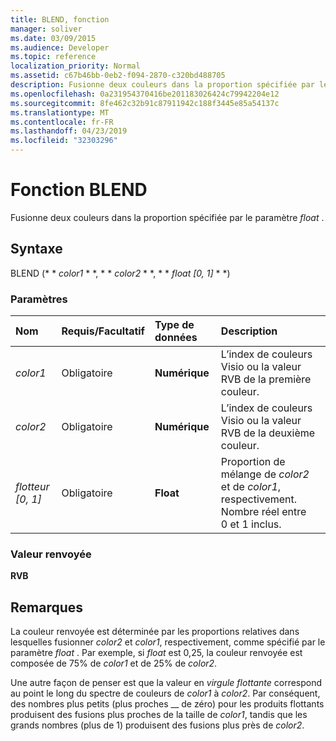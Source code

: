 ```yaml
---
title: BLEND, fonction
manager: soliver
ms.date: 03/09/2015
ms.audience: Developer
ms.topic: reference
localization_priority: Normal
ms.assetid: c67b46bb-0eb2-f094-2870-c320bd488705
description: Fusionne deux couleurs dans la proportion spécifiée par le paramètre float.
ms.openlocfilehash: 0a231954370416be201183026424c79942204e12
ms.sourcegitcommit: 8fe462c32b91c87911942c188f3445e85a54137c
ms.translationtype: MT
ms.contentlocale: fr-FR
ms.lasthandoff: 04/23/2019
ms.locfileid: "32303296"
---
```

# <a name="blend-function"></a>Fonction BLEND

Fusionne deux couleurs dans la proportion spécifiée par le paramètre _float_ . 
  
## <a name="syntax"></a>Syntaxe

BLEND (* * *color1* * *, * * *color2* * *, * * *float [0, 1]* * *) 
  
### <a name="parameters"></a>Paramètres

|**Nom**|**Requis/Facultatif**|**Type de données**|**Description**|
|:-----|:-----|:-----|:-----|
| _color1_ <br/> |Obligatoire  <br/> |**Numérique** <br/> |L’index de couleurs Visio ou la valeur RVB de la première couleur.  <br/> |
| _color2_ <br/> |Obligatoire  <br/> |**Numérique** <br/> |L’index de couleurs Visio ou la valeur RVB de la deuxième couleur.  <br/> |
| _flotteur [0, 1]_ <br/> |Obligatoire  <br/> |**Float** <br/> |Proportion de mélange de _color2_ et de _color1_, respectivement. Nombre réel entre 0 et 1 inclus.  <br/> |
   
### <a name="return-value"></a>Valeur renvoyée

 **RVB**
  
## <a name="remarks"></a>Remarques

La couleur renvoyée est déterminée par les proportions relatives dans lesquelles fusionner _color2_ et _color1_, respectivement, comme spécifié par le paramètre _float_ . Par exemple, si _float_ est 0,25, la couleur renvoyée est composée de 75% de _color1_ et de 25% de _color2_. 
  
Une autre façon de penser est que la valeur en _virgule flottante_ correspond au point le long du spectre de couleurs de _color1_ à _color2_. Par conséquent, des nombres plus petits (plus proches __ de zéro) pour les produits flottants produisent des fusions plus proches de la taille de _color1_, tandis que les grands nombres (plus de 1) produisent des fusions plus près de _color2_.
  

